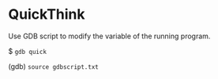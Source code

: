 # QuickThink
Use GDB script to modify the variable of the running program.

$ `gdb quick`

(gdb) `source gdbscript.txt`
